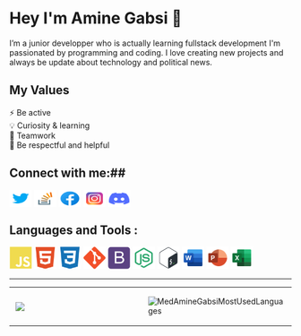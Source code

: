 # Hey I'm Amine Gabsi 👋

I’m a junior developper who is actually learning fullstack development
I'm passionated by programming and coding. I love creating new projects and always be update about
technology and political news.

## My Values

⚡ Be active<br/>
💡 Curiosity & learning<br/>
🙌 Teamwork<br/>
🤝 Be respectful and helpful

## Connect with me:##

<p align="left">
<a href="https://twitter.com/AmineGabsi11" target="_blank"><img align="center" src="./icons/twitter-original.svg" alt="twitter" height="30" width="40" /></a>
<a href="https://stackoverflow.com/users/17873858/amine-gabsi" target="_blank"><img align="center" src="./icons/stackoverflow-original.svg" alt="stackoverflow" height="30" width="40" /></a>
<a href="https://www.facebook.com/maminou46/" target="_blank"><img align="center" src="./icons/facebook-original.svg" alt="facebook" height="30" width="40" /></a>
<a href="https://www.instagram.com/amine_gabsi11" target="_blank"><img align="center" src="./icons/instagram-original.svg" alt="instagram" height="30" width="40" /></a>
<a href="https://discordapp.com/users/451070829699137546" target="_blank"><img align="center" src="./icons/discord-original.svg" alt="Discord" height="30" width="40" /></a>
</p>

## Languages and Tools :

<p align="left">
<img width="40" height="40" alt="javascript" src="./icons/javascript-plain.svg"/>
<img width="40" height="40" alt="HTML5" src="./icons/html5-plain.svg"/>
<img width="40" height="40" alt="CSS3" src="./icons/css3-plain.svg"/>
<img width="40" height="40" alt="git" src="./icons/git-plain.svg"/>
<img width="40" height="40" alt="bootstrap" src="./icons/bootstrap-plain.svg"/>
<img width="40" height="40" alt="nodejs" src="./icons/node-original.svg"/>
<img width="40" height="40" alt="bash" src="./icons/bash-original.svg"/>
<img width="40" height="40" alt="word" src="./icons/word-original.svg"/>
<img width="40" height="40" alt="powepoint" src="./icons/powerpoint-original.svg"/>
<img width="40" height="40" alt="excel" src="./icons/excel-original.svg"/>

---

<table width="100%">
<tr>
<td width="60%">
<p>&nbsp;<img align="center" src="https://github-readme-stats.vercel.app/api?username=MedAmineGabsi&show_icons=true&count_private=true alt="MedAmineGabsiStats" /></p>
</td>
<td width="40%">
<p><img align="center" src="https://github-readme-stats.vercel.app/api/top-langs/?username=MedAmineGabsi&layout=compact" alt="MedAmineGabsiMostUsedLanguages" /></p>
</td>
</tr>
</table>
